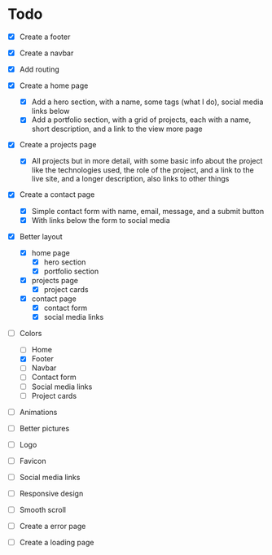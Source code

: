 # Todo
- [x] Create a footer
- [x] Create a navbar
- [x] Add routing
- [x] Create a home page
    - [x] Add a hero section, with a name, some tags (what I do), social media links below
    - [x] Add a portfolio section, with a grid of projects, each with a name, short description, and a link to the view more page
- [x] Create a projects page
    - [x] All projects but in more detail, with some basic info about the project like the technologies used, the role of the project, and a link to the live site, and a longer description, also links to other things
- [x] Create a contact page
    - [x] Simple contact form with name, email, message, and a submit button
    - [x] With links below the form to social media
- [x] Better layout
    - [x] home page
        - [x] hero section
        - [x] portfolio section
    - [x] projects page
        - [x] project cards
    - [x] contact page
        - [x] contact form
        - [x] social media links
- [ ] Colors
    - [ ] Home
    - [x] Footer
    - [ ] Navbar
    - [ ] Contact form
    - [ ] Social media links
    - [ ] Project cards
- [ ] Animations
- [ ] Better pictures
- [ ] Logo
- [ ] Favicon
- [ ] Social media links
- [ ] Responsive design
- [ ] Smooth scroll


- [ ] Create a error page
- [ ] Create a loading page